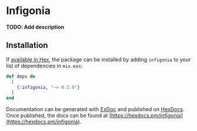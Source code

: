 # Infigonia

**TODO: Add description**

## Installation

If [available in Hex](https://hex.pm/docs/publish), the package can be installed
by adding `infigonia` to your list of dependencies in `mix.exs`:

```elixir
def deps do
  [
    {:infigonia, "~> 0.1.0"}
  ]
end
```

Documentation can be generated with [ExDoc](https://github.com/elixir-lang/ex_doc)
and published on [HexDocs](https://hexdocs.pm). Once published, the docs can
be found at [https://hexdocs.pm/infigonia](https://hexdocs.pm/infigonia).

